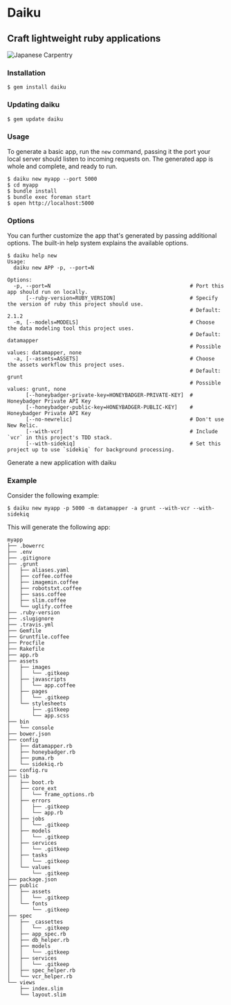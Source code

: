 # Daiku
## Craft lightweight ruby applications

![Japanese Carpentry](http://upload.wikimedia.org/wikipedia/commons/0/0d/Wagoya_-_Japanese_Roof_Structure.jpg)


### Installation

    $ gem install daiku

### Updating daiku

    $ gem update daiku


### Usage

To generate a basic app, run the `new` command, passing it the port your local server should listen to incoming requests on. The generated app is whole and complete, and ready to run.

    $ daiku new myapp --port 5000
    $ cd myapp
    $ bundle install
    $ bundle exec foreman start
    $ open http://localhost:5000

### Options

You can further customize the app that's generated by passing additional options. The built-in help system explains the available options.

    $ daiku help new
    Usage:
      daiku new APP -p, --port=N

    Options:
      -p, --port=N                                             # Port this app should run on locally.
          [--ruby-version=RUBY_VERSION]                        # Specify the version of ruby this project should use.
                                                               # Default: 2.1.2
      -m, [--models=MODELS]                                    # Choose the data modeling tool this project uses.
                                                               # Default: datamapper
                                                               # Possible values: datamapper, none
      -a, [--assets=ASSETS]                                    # Choose the assets workflow this project uses.
                                                               # Default: grunt
                                                               # Possible values: grunt, none
          [--honeybadger-private-key=HONEYBADGER-PRIVATE-KEY]  # Honeybadger Private API Key
          [--honeybadger-public-key=HONEYBADGER-PUBLIC-KEY]    # Honeybadger Private API Key
          [--no-newrelic]                                      # Don't use New Relic.
          [--with-vcr]                                         # Include `vcr` in this project's TDD stack.
          [--with-sidekiq]                                     # Set this project up to use `sidekiq` for background processing.

Generate a new application with daiku


### Example

Consider the following example:

    $ daiku new myapp -p 5000 -m datamapper -a grunt --with-vcr --with-sidekiq

This will generate the following app:

````
myapp
├── .bowerrc
├── .env
├── .gitignore
├── .grunt
│   ├── aliases.yaml
│   ├── coffee.coffee
│   ├── imagemin.coffee
│   ├── robotstxt.coffee
│   ├── sass.coffee
│   ├── slim.coffee
│   └── uglify.coffee
├── .ruby-version
├── .slugignore
├── .travis.yml
├── Gemfile
├── Gruntfile.coffee
├── Procfile
├── Rakefile
├── app.rb
├── assets
│   ├── images
│   │   └── .gitkeep
│   ├── javascripts
│   │   └── app.coffee
│   ├── pages
│   │   └── .gitkeep
│   └── stylesheets
│       ├── .gitkeep
│       └── app.scss
├── bin
│   └── console
├── bower.json
├── config
│   ├── datamapper.rb
│   ├── honeybadger.rb
│   ├── puma.rb
│   └── sidekiq.rb
├── config.ru
├── lib
│   ├── boot.rb
│   ├── core_ext
│   │   └── frame_options.rb
│   ├── errors
│   │   ├── .gitkeep
│   │   └── app.rb
│   ├── jobs
│   │   └── .gitkeep
│   ├── models
│   │   └── .gitkeep
│   ├── services
│   │   └── .gitkeep
│   ├── tasks
│   │   └── .gitkeep
│   └── values
│       └── .gitkeep
├── package.json
├── public
│   ├── assets
│   │   └── .gitkeep
│   └── fonts
│       └── .gitkeep
├── spec
│   ├── _cassettes
│   │   └── .gitkeep
│   ├── app_spec.rb
│   ├── db_helper.rb
│   ├── models
│   │   └── .gitkeep
│   ├── services
│   │   └── .gitkeep
│   ├── spec_helper.rb
│   └── vcr_helper.rb
└── views
    ├── index.slim
    └── layout.slim
````
